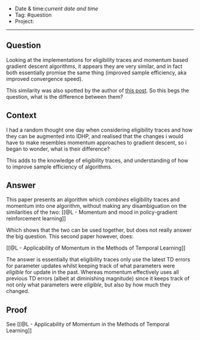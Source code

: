 
- Date & time:*current date and time*
- Tag: #question
- Project:

---

## Question

Looking at the implementations for eligibility traces and momentum based gradient descent algorithms, it appears they are very similar, and in fact both essentially promise the same thing (improved sample efficiency, aka improved convergence speed).

This similarity was also spotted by the author of [this post]. So this begs the question, what is the difference between them?

[this post]: https://stats.stackexchange.com/questions/408046/difference-between-eligibility-traces-and-momentum

## Context

I had a random thought one day when considering eligibility traces and how they can be augmented into IDHP, and realised that the changes i would have to make resembles momentum approaches to gradient descent, so i began to wonder, what is their difference? 

This adds to the knowledge of eligibility traces, and understanding of how to improve sample efficiency of algorithms.

## Answer

This paper presents an algorithm which *combines* eligibility traces and momentum into one algorithm, without making any disambiguation on the similarities of the two:
[[@L - Momentum and mood in policy-gradient reinforcement learning]]

Which shows that the two can be used together, but does not really answer the big question. This second paper however, does:

[[@L - Applicability of Momentum in the Methods of Temporal Learning]]

The answer is essentially that eligibility traces only use the latest TD errors for parameter updates whilst keeping track of what parameters were *eligible* for update in the past. Whereas momentum effectively uses all previous TD errors (albeit at diminishing magnitude) since it keeps track of not only what parameters were *eligible*, but also by how much they changed.

## Proof

See [[@L - Applicability of Momentum in the Methods of Temporal Learning]]